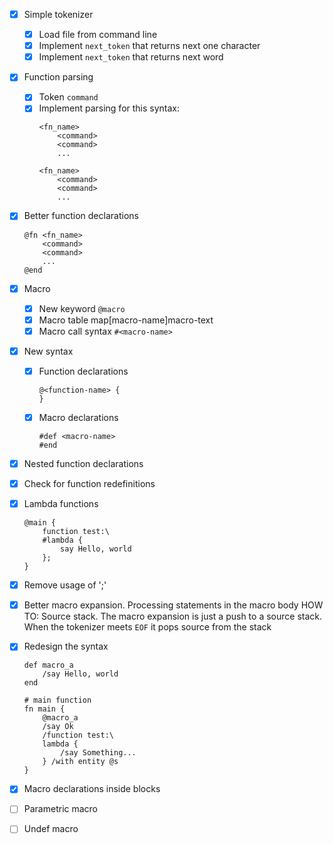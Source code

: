 - [X] Simple tokenizer
    - [X] Load file from command line
    - [X] Implement `next_token` that returns next one character
    - [X] Implement `next_token` that returns next word

- [X] Function parsing
    - [X] Token `command`
    - [X] Implement parsing for this syntax:
        ```
        <fn_name>
            <command>
            <command>
            ...

        <fn_name>
            <command>
            <command>
            ...
        ```

- [X] Better function declarations
    ```
    @fn <fn_name>
        <command>
        <command>
        ...
    @end
    ```

- [X] Macro
    - [X] New keyword `@macro`
    - [X] Macro table map[macro-name]macro-text
    - [X] Macro call syntax `#<macro-name>`

- [X] New syntax
    - [X] Function declarations
        ```
        @<function-name> {
        }
        ```
    - [X] Macro declarations
        ```
        #def <macro-name>
        #end
        ```

- [X] Nested function declarations

- [X] Check for function redefinitions

- [X] Lambda functions
    ```
    @main {
        function test:\
        #lambda {
            say Hello, world
        };
    }
    ```

- [X] Remove usage of ';'

- [X] Better macro expansion. Processing statements in the macro body
    HOW TO:
        Source stack. The macro expansion is just a push to a source stack.
        When the tokenizer meets `EOF` it pops source from the stack

- [X] Redesign the syntax
    ```
    def macro_a
        /say Hello, world
    end

    # main function
    fn main {
        @macro_a
        /say Ok
        /function test:\
        lambda {
            /say Something...
        } /with entity @s
    }
    ```

- [X] Macro declarations inside blocks

- [ ] Parametric macro

- [ ] Undef macro
